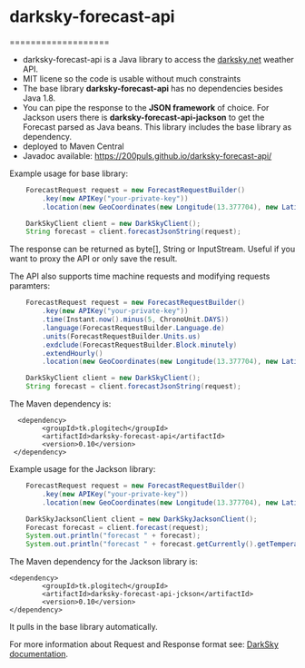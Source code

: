 # darksky-forecast-api

===================
* darksky-forecast-api is a Java library to access the [darksky.net](https://darksky.net) weather API.
* MIT licene so the code is usable without much constraints
* The base library **darksky-forecast-api** has no dependencies besides Java 1.8.
* You can pipe the response to the **JSON framework** of choice. For Jackson users there is **darksky-forecast-api-jackson** to get the Forecast parsed as Java beans. This library includes the base library as dependency.
* deployed to Maven Central
* Javadoc available: https://200puls.github.io/darksky-forecast-api/

Example usage for base library:

```java
    ForecastRequest request = new ForecastRequestBuilder()
        .key(new APIKey("your-private-key"))
        .location(new GeoCoordinates(new Longitude(13.377704), new Latitude(52.516275))).build();

    DarkSkyClient client = new DarkSkyClient();
    String forecast = client.forecastJsonString(request);
```

The response can be returned as byte[], String or InputStream. Useful if you want to proxy the API or only save the result.

The API also supports time machine requests and modifying requests paramters:

```java
    ForecastRequest request = new ForecastRequestBuilder()
        .key(new APIKey("your-private-key"))
        .time(Instant.now().minus(5, ChronoUnit.DAYS))
        .language(ForecastRequestBuilder.Language.de)
        .units(ForecastRequestBuilder.Units.us)
        .exdclude(ForecastRequestBuilder.Block.minutely)
        .extendHourly()
        .location(new GeoCoordinates(new Longitude(13.377704), new Latitude(52.516275))).build();

    DarkSkyClient client = new DarkSkyClient();
    String forecast = client.forecastJsonString(request);
```

The Maven dependency is:

      <dependency>
            <groupId>tk.plogitech</groupId>
            <artifactId>darksky-forecast-api</artifactId>
            <version>0.10</version>
     </dependency>

Example usage for the Jackson library:

```java
    ForecastRequest request = new ForecastRequestBuilder()
        .key(new APIKey("your-private-key"))
        .location(new GeoCoordinates(new Longitude(13.377704), new Latitude(52.516275))).build();

    DarkSkyJacksonClient client = new DarkSkyJacksonClient();
    Forecast forecast = client.forecast(request);
    System.out.println("forecast " + forecast);
    System.out.println("forecast " + forecast.getCurrently().getTemperature());
```      
The Maven dependency for the Jackson library is:

    <dependency>
            <groupId>tk.plogitech</groupId>
            <artifactId>darksky-forecast-api-jckson</artifactId>
            <version>0.10</version>
    </dependency>

It pulls in the base library automatically.

For more information about Request and Response format see: [DarkSky documentation](https://darksky.net/dev/docs/forecast).
